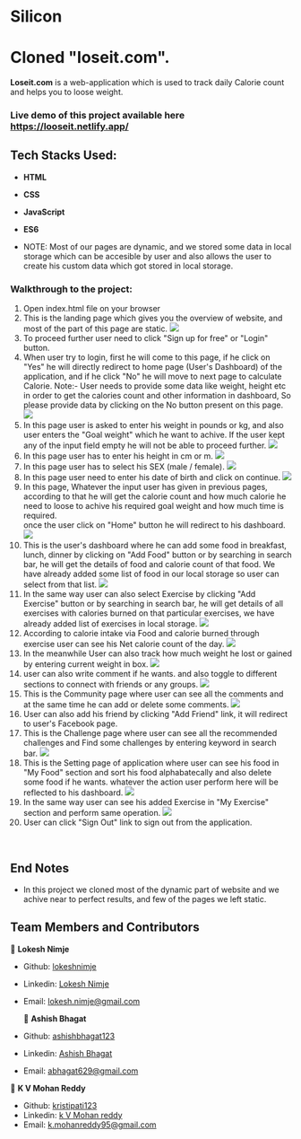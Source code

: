 # Silicon
# Cloned "loseit.com".
**Loseit.com** is a web-application which is used to track daily Calorie count and helps you to loose weight.

### Live demo of this project available here  https://looseit.netlify.app/

 ## Tech Stacks Used:
- **HTML**
- **CSS**
- **JavaScript**
- **ES6**
   
- NOTE: Most of our pages are dynamic, and we stored some data in local storage which can be accesible by user and also  allows the user to create his custom data which got stored in local storage.

### Walkthrough to the project:
1. 	Open index.html file on your browser
2.  This is the landing page which gives you the overview of website, and most of the part of this page are static. 
    <img src="./image/homepage.JPG">
3.  To proceed further user need to click "Sign up for free" or "Login" button.
4.  When user try to login, first he will come to this page, if he click on "Yes" he will directly redirect to home page    (User's Dashboard) of the application, and if he click "No" he will move to next page to calculate Calorie.
Note:- User needs to provide some data like weight, height etc in order to get the calories count and other information in dashboard, So please provide data by clicking on the No button present on this page.
    <img src="./image/Questions.JPG">
5.  In this page user is asked to enter his weight in pounds or kg, and also user enters the "Goal weight" which he want to achive. If the user kept any of the input field empty he will not be able to proceed further.
    <img src="./image/Weights.JPG">
6.  In this page user has to enter his height in cm or m.
    <img src="./image/height.JPG">
7.  In this page user has to select his SEX (male / female).
    <img src="./image/gender.JPG">
8.  In this page user need to enter his date of birth and click on continue.
    <img src="./image/DOB.JPG">
9.  In this page, Whatever the input user has given in previous pages, according to that he will get the calorie count and how much calorie he need to loose to achive his required goal weight and how much time is required.  
once the user click on "Home" button he will redirect to his dashboard.
    <img src="./image/calorie_count.JPG">
10. This is the user's dashboard where he can add some food in breakfast, lunch, dinner by clicking on "Add Food" button or by searching in search bar, he will get the details of food and calorie count of that food. We have already added some list of food in our local storage so user can select from that list.
    <img src="./image/dash.JPG">
11. In the same way user can also select Exercise by clicking "Add Exercise" button or by searching in search bar, he will get details of all exercises with calories burned on that particular exercises, we have already added list of exercises  in local storage.
    <img src="./image/exercise.JPG">
12. According to calorie intake via Food and calorie burned through exercise user can see his Net calorie count of the day.
    <img src="./image/calorie_data.JPG">
13. In the meanwhile User can also track how much weight he lost or gained by entering current weight in box.
    <img src="./image/weight_data.JPG">
14. user can also write comment if he wants. and also toggle to different sections to connect with friends or any groups.
    <img src="./image/Post.JPG">
15. This is the Community page where user can see all the comments and at the same time he can add or delete some comments.
    <img src="./image/Community.JPG">
16. User can also add his friend by clicking "Add Friend" link, it will redirect to user's Facebook page.
17. This is the Challenge page where user can see all the recommended challenges and Find some challenges by entering keyword in search bar.
    <img src="./image/challanges.JPG">
18. This is the Setting page of application where user can see his food in "My Food"  section and sort his food  alphabatecally and also delete some food if he wants. whatever the action user perform here will be reflected to his dashboard.
    <img src="./image/Settings.JPG">
19. In the same way user can see his added Exercise in "My Exercise"  section and perform same operation.
    <img src="./image/setting_exercise.JPG">
20. User can click "Sign Out" link to sign out from the application.

<br> 

## End Notes
- In this project we cloned most of the dynamic part of website and we achive near to perfect results, and few of the   pages we left static. 



## Team Members and Contributors

 👤 **Lokesh Nimje**

- Github: [lokeshnimje](https://github.com/lokeshnimje)
- Linkedin: [Lokesh Nimje](https://www.linkedin.com/in/lokesh-nimje-46841ba9/)
- Email: lokesh.nimje@gmail.com
 
  👤 **Ashish Bhagat**
  
- Github: [ashishbhagat123](https://github.com/ashishbhagat123)
- Linkedin: [Ashish Bhagat](https://www.linkedin.com/in/ashish-bhagat-3b2bb1142/)
- Email: abhagat629@gmail.com

 👤 **K V Mohan Reddy**

- Github: [kristipati123](https://github.com/kristipati123)
- Linkedin: [k V Mohan reddy](k.mohanreddy95@gmail.com)
- Email: k.mohanreddy95@gmail.com
